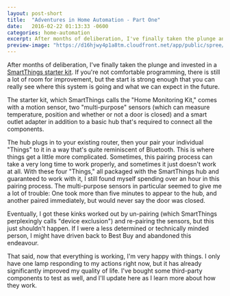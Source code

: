 ```yaml
---
layout: post-short
title:  "Adventures in Home Automation - Part One"
date:   2016-02-22 01:13:33 -0600
categories: home-automation
excerpt: After months of deliberation, I've finally taken the plunge and invested in a SmartThings starter kit.
preview-image: "https://d16hjwy4p1a8tm.cloudfront.net/app/public/spree/products/955/product/shop-app_900x600_monitoring-kit_final-1.jpg"
---
```

After months of deliberation, I've finally taken the plunge and invested in a [SmartThings starter kit](https://shop.smartthings.com/#!/kits/samsung-smartthings-home-monitoring-kit). If you're not comfortable programming, there is still a lot of room for improvement, but the start is strong enough that you can really see where this system is going and what we can expect in the future.

The starter kit, which SmartThings calls the "Home Monitoring Kit," comes with a motion sensor, two "multi-purpose" sensors (which can measure temperature, position and whether or not a door is closed) and a smart outlet adapter in addition to a basic hub that's required to connect all the components. 

The hub plugs in to your existing router, then your pair your individual "Things" to it in a way that's quite reminiscent of Bluetooth. This is where things get a little more complicated. Sometimes, this pairing process can take a very long time to work properly, and sometimes it just doesn't work at all. With these four "Things," all packaged with the SmartThings hub and guaranteed to work with it, I still found myself spending over an hour in this pairing process. The multi-purpose sensors in particular seemed to give me a lot of trouble: One took more than five minutes to appear to the hub, and another paired immediately, but would never say the door was closed.

Eventually, I got these kinks worked out by un-pairing (which SmartThings perplexingly calls "device exclusion") and re-pairing the sensors, but this just shouldn't happen. If I were a less determined or technically minded person, I might have driven back to Best Buy and abandoned this endeavour.

That said, now that everything is working, I'm very happy with things. I only have one lamp responding to my actions right now, but it has already significantly improved my quality of life. I've bought some third-party components to test as well, and I'll update here as I learn more about how they work.
